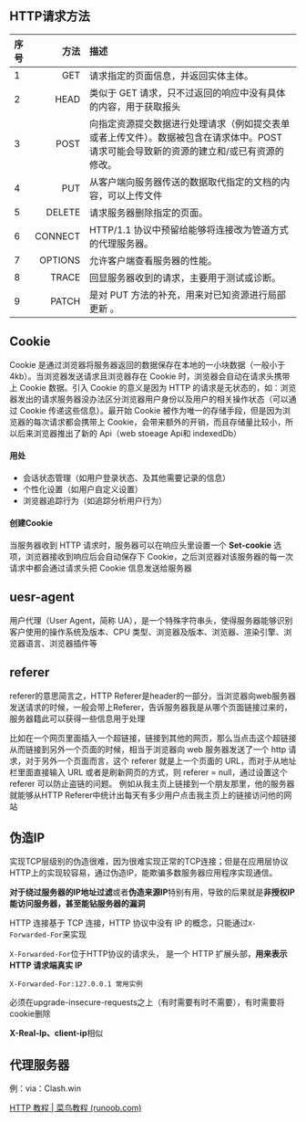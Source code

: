 ## HTTP请求方法



| 序号 |    方法 | 描述                                                         |
| :--- | ------: | :----------------------------------------------------------- |
| 1    |     GET | 请求指定的页面信息，并返回实体主体。                         |
| 2    |    HEAD | 类似于 GET 请求，只不过返回的响应中没有具体的内容，用于获取报头 |
| 3    |    POST | 向指定资源提交数据进行处理请求（例如提交表单或者上传文件）。数据被包含在请求体中。POST 请求可能会导致新的资源的建立和/或已有资源的修改。 |
| 4    |     PUT | 从客户端向服务器传送的数据取代指定的文档的内容，可以上传文件 |
| 5    |  DELETE | 请求服务器删除指定的页面。                                   |
| 6    | CONNECT | HTTP/1.1 协议中预留给能够将连接改为管道方式的代理服务器。    |
| 7    | OPTIONS | 允许客户端查看服务器的性能。                                 |
| 8    |   TRACE | 回显服务器收到的请求，主要用于测试或诊断。                   |
| 9    |   PATCH | 是对 PUT 方法的补充，用来对已知资源进行局部更新 。           |

## Cookie

Cookie 是通过浏览器将服务器返回的数据保存在本地的一小块数据（一般小于4kb）。当浏览器发送请求且浏览器存在 Cookie 时，浏览器会自动在请求头携带上 Cookie 数据。引入 Cookie 的意义是因为 HTTP 的请求是无状态的，如：浏览器发出的请求服务器没办法区分浏览器用户身份以及用户的相关操作状态（可以通过 Cookie 传递这些信息）。最开始 Cookie 被作为唯一的存储手段，但是因为浏览器的每次请求都会携带上 Cookie，会带来额外的开销，而且存储量比较小，所以后来浏览器推出了新的 Api（web stoeage Api和 indexedDb）

#### 用处

-   会话状态管理（如用户登录状态、及其他需要记录的信息）
-   个性化设置（如用户自定义设置）
-   浏览器追踪行为（如追踪分析用户行为）

#### 创建Cookie

当服务器收到 HTTP 请求时，服务器可以在响应头里设置一个 **Set-cookie** 选项，浏览器接收到响应后会自动保存下 Cookie，之后浏览器对该服务器的每一次请求中都会通过请求头把 Cookie 信息发送给服务器

## uesr-agent

用户代理（User Agent，简称 UA），是一个特殊字符串头，使得服务器能够识别客户使用的操作系统及版本、CPU 类型、浏览器及版本、浏览器、渲染引擎、浏览器语言、浏览器插件等

## referer

referer的意思简言之，HTTP Referer是header的一部分，当浏览器向web服务器发送请求的时候，一般会带上Referer，告诉服务器我是从哪个页面链接过来的，服务器籍此可以获得一些信息用于处理

比如在一个网页里面插入一个超链接，链接到其他的网页，那么当点击这个超链接从而链接到另外一个页面的时候，相当于浏览器向 web 服务器发送了一个 http 请求，对于另外一个页面而言，这个 referer 就是上一个页面的 URL，而对于从地址栏里面直接输入 URL 或者是刷新网页的方式，则 referer = null，通过设置这个 referer 可以防止盗链的问题。
例如从我主页上链接到一个朋友那里，他的服务器就能够从HTTP Referer中统计出每天有多少用户点击我主页上的链接访问他的网站

## 伪造IP

实现TCP层级别的伪造很难，因为很难实现正常的TCP连接；但是在应用层协议HTTP上的实现较容易，通过伪造IP，能欺骗多数服务器应用程序实现通信。

**对于绕过服务器的IP地址过滤**或者**伪造来源IP**特别有用，导致的后果就是**非授权IP能访问服务器，甚至能钻服务器的漏洞**

HTTP 连接基于 TCP 连接，HTTP 协议中没有 IP 的概念，只能通过`X-Forwarded-For`来实现

`X-Forwarded-For`位于HTTP协议的请求头， 是一个 HTTP 扩展头部，**用来表示 HTTP 请求端真实 IP**

```
X-Forwarded-For:127.0.0.1 常用实例
```

必须在upgrade-insecure-requests之上（有时需要有时不需要），有时需要将cookie删除

**X-Real-Ip、client-ip**相似

## 代理服务器

例：via：Clash.win

[HTTP 教程 | 菜鸟教程 (runoob.com)](https://link.zhihu.com/?target=https%3A//www.runoob.com/http/http-tutorial.html)